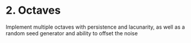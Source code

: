 # 2. Octaves

Implement multiple octaves with persistence and lacunarity, as well as a random seed generator and ability to offset the noise

